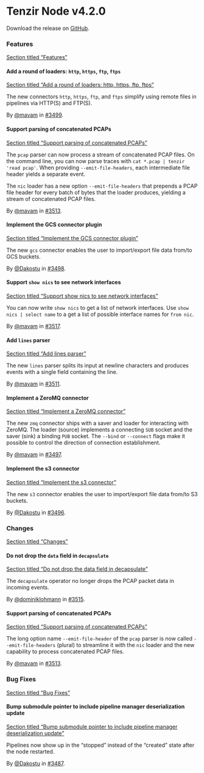# Tenzir Node v4.2.0

Download the release on [GitHub](https://github.com/tenzir/tenzir/releases/tag/v4.2.0).

### Features

[Section titled “Features”](#features)

#### Add a round of loaders: `http`, `https`, `ftp`, `ftps`

[Section titled “Add a round of loaders: http, https, ftp, ftps”](#add-a-round-of-loaders-http-https-ftp-ftps)

The new connectors `http`, `https`, `ftp`, and `ftps` simplify using remote files in pipelines via HTTP(S) and FTP(S).

By [@mavam](https://github.com/mavam) in [#3499](https://github.com/tenzir/tenzir/pull/3499).

#### Support parsing of concatenated PCAPs

[Section titled “Support parsing of concatenated PCAPs”](#support-parsing-of-concatenated-pcaps)

The `pcap` parser can now process a stream of concatenated PCAP files. On the command line, you can now parse traces with `cat *.pcap | tenzir 'read pcap'`. When providing `--emit-file-headers`, each intermediate file header yields a separate event.

The `nic` loader has a new option `--emit-file-headers` that prepends a PCAP file header for every batch of bytes that the loader produces, yielding a stream of concatenated PCAP files.

By [@mavam](https://github.com/mavam) in [#3513](https://github.com/tenzir/tenzir/pull/3513).

#### Implement the GCS connector plugin

[Section titled “Implement the GCS connector plugin”](#implement-the-gcs-connector-plugin)

The new `gcs` connector enables the user to import/export file data from/to GCS buckets.

By [@Dakostu](https://github.com/Dakostu) in [#3498](https://github.com/tenzir/tenzir/pull/3498).

#### Support `show nics` to see network interfaces

[Section titled “Support show nics to see network interfaces”](#support-show-nics-to-see-network-interfaces)

You can now write `show nics` to get a list of network interfaces. Use `show nics | select name` to a get a list of possible interface names for `from nic`.

By [@mavam](https://github.com/mavam) in [#3517](https://github.com/tenzir/tenzir/pull/3517).

#### Add `lines` parser

[Section titled “Add lines parser”](#add-lines-parser)

The new `lines` parser splits its input at newline characters and produces events with a single field containing the line.

By [@mavam](https://github.com/mavam) in [#3511](https://github.com/tenzir/tenzir/pull/3511).

#### Implement a ZeroMQ connector

[Section titled “Implement a ZeroMQ connector”](#implement-a-zeromq-connector)

The new `zmq` connector ships with a saver and loader for interacting with ZeroMQ. The loader (source) implements a connecting `SUB` socket and the saver (sink) a binding `PUB` socket. The `--bind` or `--connect` flags make it possible to control the direction of connection establishment.

By [@mavam](https://github.com/mavam) in [#3497](https://github.com/tenzir/tenzir/pull/3497).

#### Implement the s3 connector

[Section titled “Implement the s3 connector”](#implement-the-s3-connector)

The new `s3` connector enables the user to import/export file data from/to S3 buckets.

By [@Dakostu](https://github.com/Dakostu) in [#3496](https://github.com/tenzir/tenzir/pull/3496).

### Changes

[Section titled “Changes”](#changes)

#### Do not drop the `data` field in `decapsulate`

[Section titled “Do not drop the data field in decapsulate”](#do-not-drop-the-data-field-in-decapsulate)

The `decapsulate` operator no longer drops the PCAP packet data in incoming events.

By [@dominiklohmann](https://github.com/dominiklohmann) in [#3515](https://github.com/tenzir/tenzir/pull/3515).

#### Support parsing of concatenated PCAPs

[Section titled “Support parsing of concatenated PCAPs”](#support-parsing-of-concatenated-pcaps-1)

The long option name `--emit-file-header` of the `pcap` parser is now called `--emit-file-headers` (plural) to streamline it with the `nic` loader and the new capability to process concatenated PCAP files.

By [@mavam](https://github.com/mavam) in [#3513](https://github.com/tenzir/tenzir/pull/3513).

### Bug Fixes

[Section titled “Bug Fixes”](#bug-fixes)

#### Bump submodule pointer to include pipeline manager deserialization update

[Section titled “Bump submodule pointer to include pipeline manager deserialization update”](#bump-submodule-pointer-to-include-pipeline-manager-deserialization-update)

Pipelines now show up in the “stopped” instead of the “created” state after the node restarted.

By [@Dakostu](https://github.com/Dakostu) in [#3487](https://github.com/tenzir/tenzir/pull/3487).